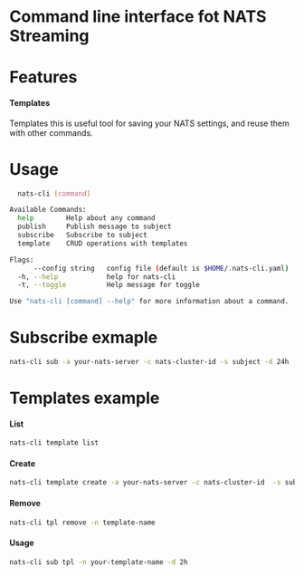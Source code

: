 # Command line interface fot NATS Streaming
# Features
#### Templates
Templates this is useful tool for saving your NATS settings, and reuse them with other commands.

# Usage
```bash
  nats-cli [command]

Available Commands:
  help        Help about any command
  publish     Publish message to subject
  subscribe   Subscribe to subject
  template    CRUD operations with templates

Flags:
      --config string   config file (default is $HOME/.nats-cli.yaml)
  -h, --help            help for nats-cli
  -t, --toggle          Help message for toggle

Use "nats-cli [command] --help" for more information about a command.
```

# Subscribe exmaple
```bash
nats-cli sub -a your-nats-server -c nats-cluster-id -s subject -d 24h
```

# Templates example
#### List
```bash
nats-cli template list
```
#### Create
```bash
nats-cli template create -a your-nats-server -c nats-cluster-id  -s subject -n template-name
```
#### Remove
```bash
nats-cli tpl remove -n template-name
```
#### Usage
```bash
nats-cli sub tpl -n your-template-name -d 2h
```
